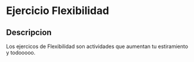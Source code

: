 # Ejercicio Flexibilidad

## Descripcion
Los ejercicos de Flexibilidad son actividades que aumentan tu estiramiento y todooooo.

